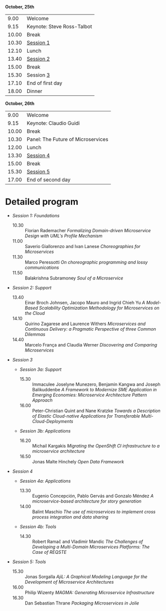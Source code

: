 <div class="col-xs-offset-1 col-xs-5">
<strong>October, 25th</strong>
<table class="table table-hover">
 <tr><td>9.00</td><td>Welcome</td></tr>
 <tr><td>9.15</td><td>Keynote: Steve Ross-Talbot</td></tr>
<tr><td>10.00</td><td> Break</td></tr>
<tr><td>10.30</td><td> <a href="#s1">Session 1</a></td></tr>
<tr><td>12.10</td><td> Lunch</td></tr>
<tr><td>13.40</td><td> <a href="#s2">Session 2</a></td></tr>
<tr><td>15.00</td><td> Break</td></tr>
<tr><td>15.30</td><td> Session <a href="#s3">3</a></td></tr>
<tr><td>17.10</td><td>End of first day</td></tr>
<tr><td>18.00</td><td>Dinner</td></tr>
</table>
</div>
<div class="col-xs-offset-1 col-xs-5">
<strong>October, 26th</strong>
<table class="table table-hover">
<tr><td>9.00</td><td>Welcome</td></tr>
<tr><td>9.15</td><td>Keynote: Claudio Guidi</td></tr>
<tr><td>10.00</td><td>Break</td></tr>
<tr><td>10.30</td><td>Panel: The Future of Microservices</td></tr>
<tr><td>12.00</td><td>Lunch</td></tr>
<tr><td>13.30</td><td><a href="#s4">Session 4</a></td></tr>
<tr><td>15.00</td><td>Break</td></tr>
<tr><td>15.30</td><td><a href="#s4">Session 5</a></td></tr>
<tr><td>17.00</td><td>End of second day</td></tr>
</table>
</div>

<div class="clearfix"></div>

# Detailed program

- <a id="s1"></a>*Session 1: Foundations*
  
  <dl>
   <dt>10.30</dt><dd>Florian Rademacher <em>Formalizing Domain-driven Microservice Design with UML's Profile Mechanism</em></dd>
   <dt>11.00</dt><dd>Saverio Giallorenzo and Ivan Lanese <em>Choreographies for Microservices</em></dd>
   <dt>11.30</dt><dd>Marco Peressotti <em>On choreographic programming and lossy communications</em></dd>
   <dt>11.50</dt><dd>Balakrishna Subramoney <em>Soul of a Microservice</em></dd>
  </dl>
  
- <a id="s2"></a>*Session 2: Support*

  <dl>
   <dt>13.40</dt><dd>Einar Broch Johnsen, Jacopo Mauro and Ingrid Chieh Yu <em>A Model-Based Scalability Optimization Methodology for Microservices on the Cloud</em></dd>
   <dt>14.10</dt><dd>Quirino Zagarese and Laurence Withers <em>Microservices and Continuous Delivery: a Pragmatic Perspective of three Common Dilemmas</em></dd>
   <dt>14.40</dt><dd>Marcelo França and Claudia Werner <em>Discovering and Comparing Microservices</em></dd>
  </dl>

- <a id="s3"></a>*Session 3*

  <ul><li><em>Session 3a: Support</em>
  <dl>
   <dt>15.30</dt><dd>Immaculee Joselyne Munezero, Benjamin Kangwa and Joseph Balikuddenbe <em>A Framework to Modernize SME Application in Emerging Economies: Microservice Architecture Pattern Approach</em></dd>
   <dt>16.00</dt><dd>Peter-Christian Quint and Nane Kratzke <em>Towards a Description of Elastic Cloud-native Applications for Transferable Multi-Cloud-Deployments</em></dd>
  </dl>    
  </li>

  <li><em>Session 3b: Applications</em>
  <dl>
   <dt>16.20</dt><dd>Michail Kargakis <em>Migrating the OpenShift CI infrastructure to a microservice architecture</em></dd>
   <dt>16.50</dt><dd>Jonas Malte Hinchely <em>Open Data Framework</em></dd>
   </dl>
  </li></ul>
  
- <a id="s4"></a>*Session 4*

  <ul><li><em>Session 4a: Applications</em>
  <dl>
   <dt>13.30</dt><dd>Eugenio Concepción, Pablo Gervás and Gonzalo Méndez <em>A microservice-based architecture for story generation</em></dd>
   <dt>14.00</dt><dd>Balint Maschio <em>The use of microservices to implement cross process integration and data sharing</em></dd>
  </dl>
  </li>
    
  <li><em>Session 4b: Tools</em>
  <dl>
   <dt>14.30</dt><dd>Robert Ramač and Vladimir Mandic <em>The Challenges of Developing a Multi-Domain Microservices Platforms: The Case of REQSTE</em></dd>
  </dl>
  </li></ul>

- <a id="s5"></a>*Session 5: Tools*

  <dl>
   <dt>15.30</dt><dd>Jonas Sorgalla <em>AjiL: A Graphical Modeling Language for the Development of Microservice Architectures</em></dd>
   <dt>16.00</dt><dd>Philip Wizenty <em>MAGMA: Generating Microservice Infrastructure</em></dd>
   <dt>16.30</dt><dd>Dan Sebastian Thrane <em>Packaging Microservices in Jolie</em></dd>
  </dl>
